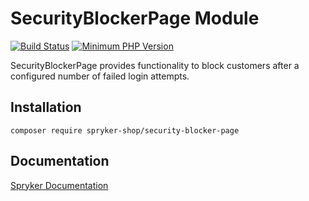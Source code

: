 # SecurityBlockerPage Module
[![Build Status](https://travis-ci.org/spryker-shop/security-blocker-page.svg)](https://travis-ci.org/spryker-shop/security-blocker-page)
[![Minimum PHP Version](https://img.shields.io/badge/php-%3E%3D%207.2-8892BF.svg)](https://php.net/)

SecurityBlockerPage provides functionality to block customers after a configured number of failed login attempts.

## Installation

```
composer require spryker-shop/security-blocker-page
```

## Documentation

[Spryker Documentation](https://academy.spryker.com/developing_with_spryker/module_guide/modules.html)
